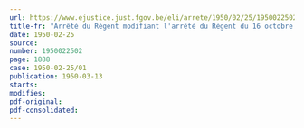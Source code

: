 ```yaml
---
url: https://www.ejustice.just.fgov.be/eli/arrete/1950/02/25/1950022502/justel
title-fr: "Arrêté du Régent modifiant l'arrêté du Régent du 16 octobre 1947, portant réglementation de la fonction de commissaire de l'Etat"
date: 1950-02-25
source:
number: 1950022502
page: 1888
case: 1950-02-25/01
publication: 1950-03-13
starts:
modifies:
pdf-original:
pdf-consolidated:
---
```


